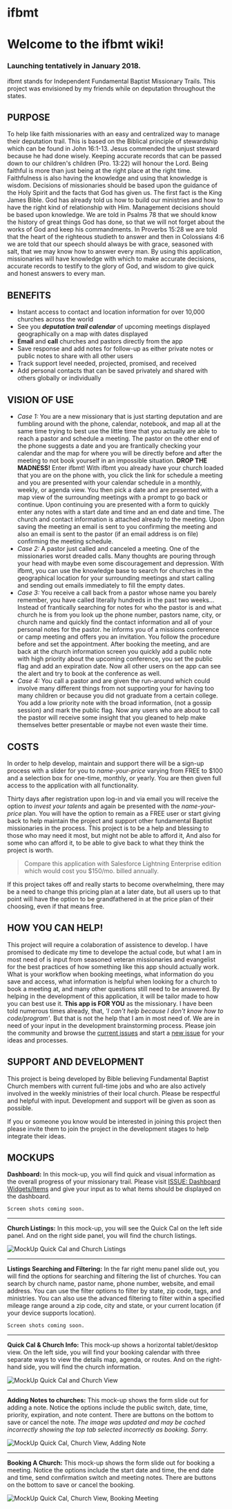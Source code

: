 # ifbmt
# Welcome to the ifbmt wiki!

### Launching tentatively in January 2018.

ifbmt stands for Independent Fundamental Baptist Missionary Trails. This project was envisioned by my friends while on deputation throughout the states.

## PURPOSE

To help like faith missionaries with an easy and centralized way to manage their deputation trail. This is based on the Biblical principle of stewardship which can be found in John 16:1-13. Jesus commended the unjust steward because he had done wisely. Keeping accurate records that can be passed down to our children's children (Pro. 13:22) will honour the Lord. Being faithful is more than just being at the right place at the right time. Faithfulness is also having the knowledge and using that knowledge is wisdom. Decisions of missionaries should be based upon the guidance of the Holy Spirit and the facts that God has given us. The first fact is the King James Bible. God has already told us how to build our ministries and how to have the right kind of relationship with Him. Management decisions should be based upon knowledge. We are told in Psalms 78 that we should know the history of great things God has done, so that we will not forget about the works of God and keep his commandments. In Proverbs 15:28 we are told that the heart of the righteous studieth to answer and then in Colossians 4:6 we are told that our speech should always be with grace, seasoned with salt, that we may know how to answer every man. By using this application, missionaries will have knowledge with which to make accurate decisions, accurate records to testify to the glory of God, and wisdom to give quick and honest answers to every man.

## BENEFITS

* Instant access to contact and location information for over 10,000 churches across the world
* See you _**deputation trail calendar**_ of upcoming meetings displayed geographically on a map with dates displayed
* **Email** and **call** churches and pastors directly from the app
* Save response and add notes for follow-up as either private notes or public notes to share with all other users
* Track support level needed, projected, promised, and received
* Add personal contacts that can be saved privately and shared with others globally or individually

## VISION OF USE

+ _Case 1:_ You are a new missionary that is just starting deputation and are fumbling around with the phone, calendar, notebook, and map all at the same time trying to best use the little time that you actually are able to reach a pastor and schedule a meeting. The pastor on the other end of the phone suggests a date and you are frantically checking your calendar and the map for where you will be directly before and after the meeting to not book yourself in an impossible situation. **DROP THE MADNESS!** Enter ifbmt! With ifbmt you already have your church loaded that you are on the phone with, you click the link for schedule a meeting and you are presented with your calendar schedule in a monthly, weekly, or agenda view. You then pick a date and are presented with a map view of the surrounding meetings with a prompt to go back or continue. Upon continuing you are presented with a form to quickly enter any notes with a start date and time and an end date and time. The church and contact information is attached already to the meeting. Upon saving the meeting an email is sent to you confirming the meeting and also an email is sent to the pastor (if an email address is on file) confirming the meeting schedule.
+ _Case 2:_ A pastor just called and canceled a meeting. One of the missionaries worst dreaded calls. Many thoughts are pouring through your head with maybe even some discouragement and depression. With ifbmt, you can use the knowledge base to search for churches in the geographical location for your surrounding meetings and start calling and sending out emails immediately to fill the empty dates.
+ _Case 3:_ You receive a call back from a pastor whose name you barely remember, you have called literally hundreds in the past two weeks... Instead of frantically searching for notes for who the pastor is and what church he is from you look up the phone number, pastors name, city, or church name and quickly find the contact information and all of your personal notes for the pastor. he informs you of a missions conference or camp meeting and offers you an invitation. You follow the procedure before and set the appointment. After booking the meeting, and are back at the church information screen you quickly add a public note with high priority about the upcoming conference, you set the public flag and add an expiration date. Now all other users on the app can see the alert and try to book at the conference as well.
+ _Case 4:_ You call a pastor and are given the run-around which could involve many different things from not supporting your for having too many children or because you did not graduate from a certain college. You add a low priority note with the broad information, (not a gossip session) and mark the public flag. Now any users who are about to call the pastor will receive some insight that you gleaned to help make themselves better presentable or maybe not even waste their time.

## COSTS

In order to help develop, maintain and support there will be a sign-up process with a slider for you to _name-your-price_ varying from FREE to $100 and a selection box for one-time, monthly, or yearly. You are then given full access to the application with all functionality.

Thirty days after registration upon log-in and via email you will receive the option to _invest your talents_ and again be presented with the _name-your-price_ plan. You will have the option to remain as a FREE user or start giving back to help maintain the project and support other fundamental Baptist missionaries in the process. This project is to be a help and blessing to those who may need it most, but might not be able to afford it, And also for some who can afford it, to be able to give back to what they think the project is worth. 

> Compare this application with Salesforce Lightning Enterprise edition which would cost you $150/mo. billed annually.

If this project takes off and really starts to become overwhelming, there may be a need to change this pricing plan at a later date, but all users up to that point will have the option to be grandfathered in at the price plan of their choosing, even if that means free.

## HOW YOU CAN HELP!

This project will require a colaboration of assistence to develop. I have promised to dedicate my time to develope the actual code, but what I am in most need of is input from seasoned veteran missionaries and evangelist for the best practices of how something like this app should actually work. What is your workflow when booking meetings, what information do you save and access, what information is helpful when looking for a church to book a meeting at, and many other questions still need to be answered. By helping in the development of this application, it will be tailor made to how you can best use it. **This app is FOR YOU** as the missionary. I have been told numerous times already, that, *'I can't help because I don't know how to code/program'*. But that is not the help that I am in most need of. We are in need of your input in the development brainstorming process. Please join the community and browse the [current issues](https://github.com/amaster507/ifbmt/issues) and start a [new issue](https://github.com/amaster507/ifbmt/issues/new) for your ideas and processes.

## SUPPORT AND DEVELOPMENT

This project is being developed by Bible believing Fundamental Baptist Church members with current full-time jobs and who are also actively involved in the weekly ministries of their local church. Please be respectful and helpful with input. Development and support will be given as soon as possible.

If you or someone you know would be interested in joining this project then please invite them to join the project in the development stages to help integrate their ideas.

## MOCKUPS

**Dashboard:** In this mock-up, you will find quick and visual information as the overall progress of your missionary trail. Please visit [ISSUE: Dashboard Widgets/Items](https://github.com/amaster507/ifbmt/issues/12) and give your input as to what items should be displayed on the dashboard.

    Screen shots coming soon.

***

**Church Listings:** In this mock-up, you will see the Quick Cal on the left side panel. And on the right side panel, you will find the church listings.

![MockUp Quick Cal and Church Listings](http://amasterdesigns.com/wp-content/uploads/mock-up_quick-cal_and_church-listings.png)

***

**Listings Searching and Filtering:** In the far right menu panel slide out, you will find the options for searching and filtering the list of churches. You can search by church name, pastor name, phone number, website, and email address. You can use the filter options to filter by state, zip code, tags, and ministries. You can also use the advanced filtering to filter within a specified mileage range around a zip code, city and state, or your current location (if your device supports location).

    Screen shots coming soon.

***

**Quick Cal & Church Info:** This mock-up shows a horizontal tablet/desktop view. On the left side, you will find your booking calendar with three separate ways to view the details map, agenda, or routes. And on the right-hand side, you will find the church information.

![MockUp Quick Cal and Church View](http://amasterdesigns.com/wp-content/uploads/mock-up_quick-cal_and_church-view.png)

***

**Adding Notes to churches:** This mock-up shows the form slide out for adding a note. Notice the options include the public switch, date, time, priority, expiration, and note content. There are buttons on the bottom to save or cancel the note. _The image was updated and may be cached incorrectly showing the top tab selected incorrectly as booking. Sorry._

![MockUp Quick Cal, Church View, Adding Note](http://amasterdesigns.com/wp-content/uploads/mock-up_quick-cal_and_church-view_add-notes.png)

***

**Booking A Church:** This mock-up shows the form slide out for booking a meeting. Notice the options include the start date and time, the end date and time, send confirmation switch and meeting notes. There are buttons on the bottom to save or cancel the booking.

![MockUp Quick Cal, Church View, Booking Meeting](http://amasterdesigns.com/wp-content/uploads/mock-up_quick-cal_and_church-view_booking.png)
